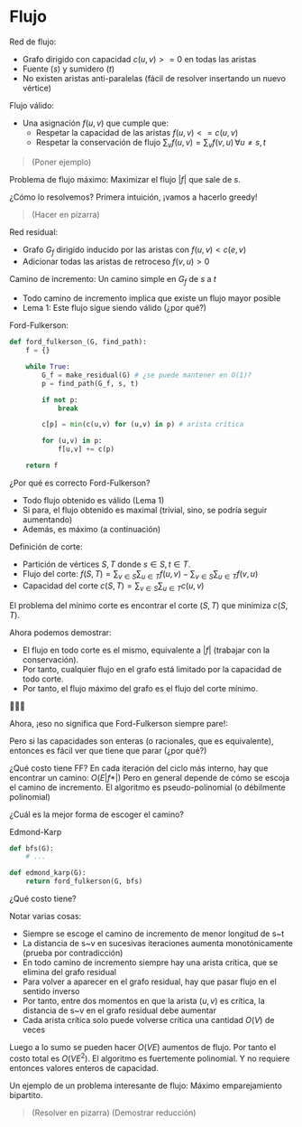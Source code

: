 # Flujo

Red de flujo:
- Grafo dirigido con capacidad $c(u,v) >= 0$ en todas las aristas
- Fuente $(s)$ y sumidero $(t)$
- No existen aristas anti-paralelas (fácil de resolver insertando un nuevo vértice)

Flujo válido:
- Una asignación $f(u,v)$ que cumple que:
  - Respetar la capacidad de las aristas
    $f(u,v) <= c(u,v)$
  - Respetar la conservación de flujo
    $\sum_v f(u,v) = \sum_v f(v,u) \, \forall u \neq s,t$

> (Poner ejemplo)

Problema de flujo máximo: Maximizar el flujo $|f|$ que sale de $s$.

¿Cómo lo resolvemos? Primera intuición, ¡vamos a hacerlo greedy!

> (Hacer en pizarra)

Red residual:
- Grafo $G_f$ dirigido inducido por las aristas con $f(u,v) < c(e,v)$
- Adicionar todas las aristas de retroceso $f(v,u) > 0$

Camino de incremento: Un camino simple en $G_f$ de $s$ a $t$
- Todo camino de incremento implica que existe un flujo mayor posible
- Lema 1: Este flujo sigue siendo válido (¿por qué?)

Ford-Fulkerson:

```python
def ford_fulkerson_(G, find_path):
    f = {}

    while True:
        G_f = make_residual(G) # ¿se puede mantener en O(1)?
        p = find_path(G_f, s, t)

        if not p:
            break

        c[p] = min(c(u,v) for (u,v) in p) # arista crítica

        for (u,v) in p:
            f[u,v] += c(p)

    return f
```

¿Por qué es correcto Ford-Fulkerson?

- Todo flujo obtenido es válido (Lema 1)
- Si para, el flujo obtenido es maximal (trivial, sino, se podría seguir aumentando)
- Además, es máximo (a continuación)

Definición de corte:
- Partición de vértices $S,T$ donde $s \in S, t \in T$.
- Flujo del corte:
  $f(S,T) = \sum_{v\in S}\sum_{u \in T} f(u,v) -  \sum_{v\in S}\sum_{u \in T} f(v,u)$
- Capacidad del corte
  $c(S,T) = \sum_{v\in S}\sum_{u \in T} c(u,v)$

El problema del mínimo corte es encontrar el corte $(S,T)$ que minimiza $c(S,T)$.

Ahora podemos demostrar:
- El flujo en todo corte es el mismo, equivalente a $|f|$ (trabajar con la conservación).
- Por tanto, cualquier flujo en el grafo está limitado por la capacidad de todo corte.
- Por tanto, el flujo máximo del grafo es el flujo del corte mínimo.

🥳🥳🥳

Ahora, ¡eso no significa que Ford-Fulkerson siempre pare!:

Pero si las capacidades son enteras (o racionales, que es equivalente), entonces es fácil ver que tiene que parar (¿por qué?)

¿Qué costo tiene FF?
En cada iteración del ciclo más interno, hay que encontrar un camino: $O(E|f*|)$
Pero en general depende de cómo se escoja el camino de incremento.
El algoritmo es pseudo-polinomial (o débilmente polinomial)

¿Cuál es la mejor forma de escoger el camino?

Edmond-Karp

```python
def bfs(G):
    # ...

def edmond_karp(G):
    return ford_fulkerson(G, bfs)
```

¿Qué costo tiene?

Notar varias cosas:
- Siempre se escoge el camino de incremento de menor longitud de s~t
- La distancia de s~v en sucesivas iteraciones aumenta monotónicamente (prueba por contradicción)
- En todo camino de incremento siempre hay una arista crítica, que se elimina del grafo residual
- Para volver a aparecer en el grafo residual, hay que pasar flujo en el sentido inverso
- Por tanto, entre dos momentos en que la arista $(u,v)$ es crítica, la distancia de s~v en el grafo residual debe aumentar
- Cada arista crítica solo puede volverse crítica una cantidad $O(V)$ de veces

Luego a lo sumo se pueden hacer $O(VE)$ aumentos de flujo.
Por tanto el costo total es $O(VE^2)$.
El algoritmo es fuertemente polinomial.
Y no requiere entonces valores enteros de capacidad.

Un ejemplo de un problema interesante de flujo: Máximo emparejamiento bipartito.

> (Resolver en pizarra)
> (Demostrar reducción)

